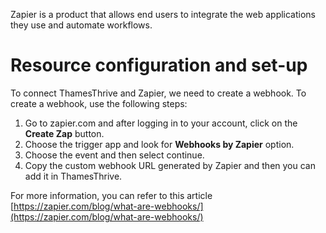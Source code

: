 Zapier is a product that allows end users to integrate the web applications they use and automate workflows. 


# Resource configuration and set-up

To connect ThamesThrive and Zapier, we need to create a webhook. To create a webhook, use the following steps:
1. Go to zapier.com and after logging in to your account, click on the **Create Zap** button.
2. Choose the trigger app and look for **Webhooks by Zapier** option.
3. Choose the event and then select continue.
4. Copy the custom webhook URL generated by Zapier and then you can add it in ThamesThrive.

For more information, you can refer to this article [https://zapier.com/blog/what-are-webhooks/](https://zapier.com/blog/what-are-webhooks/)
